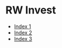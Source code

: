 # RW Invest

* [Index 1](https://kamuz.github.io/rw-invest/)
* [Index 2](https://kamuz.github.io/rw-invest/index2.html)
* [Index 3](https://kamuz.github.io/rw-invest/index3.html)